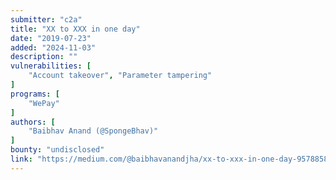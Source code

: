 ```yaml
---
submitter: "c2a"
title: "XX to XXX in one day"
date: "2019-07-23"
added: "2024-11-03"
description: ""
vulnerabilities: [
    "Account takeover", "Parameter tampering"
]
programs: [
    "WePay"
]
authors: [
    "Baibhav Anand (@SpongeBhav)"
]
bounty: "undisclosed"
link: "https://medium.com/@baibhavanandjha/xx-to-xxx-in-one-day-9578858b6286"
---
```




